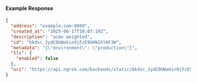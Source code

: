 <!-- Code generated for API Clients. DO NOT EDIT. -->

#### Example Response

```json
{
  "address": "example.com:8080",
  "created_at": "2025-06-17T10:07:19Z",
  "description": "acme weighted",
  "id": "bkdsc_2ydC0UWakin9jFzE9GHN1hlHF3W",
  "metadata": "{\"environment\": \"production\"}",
  "tls": {
    "enabled": false
  },
  "uri": "https://api.ngrok.com/backends/static/bkdsc_2ydC0UWakin9jFzE9GHN1hlHF3W"
}
```
